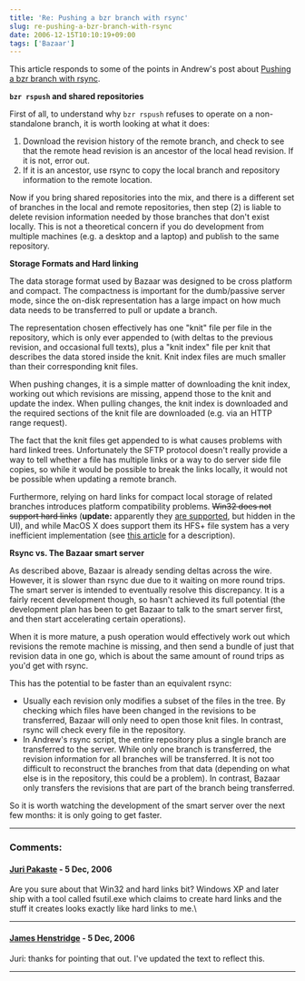 ```yaml
---
title: 'Re: Pushing a bzr branch with rsync'
slug: re-pushing-a-bzr-branch-with-rsync
date: 2006-12-15T10:10:19+09:00
tags: ['Bazaar']
---
```


This article responds to some of the points in Andrew\'s post about
[Pushing a bzr branch with
rsync](http://research.operationaldynamics.com/blogs/andrew/software/version-control/bzr-repository-rsync.html).

**`bzr rspush` and shared repositories**

First of all, to understand why `bzr rspush` refuses to operate on a
non-standalone branch, it is worth looking at what it does:

1.  Download the revision history of the remote branch, and check to see
    that the remote head revision is an ancestor of the local head
    revision. If it is not, error out.
2.  If it is an ancestor, use rsync to copy the local branch and
    repository information to the remote location.

Now if you bring shared repositories into the mix, and there is a
different set of branches in the local and remote repositories, then
step (2) is liable to delete revision information needed by those
branches that don\'t exist locally. This is not a theoretical concern if
you do development from multiple machines (e.g. a desktop and a laptop)
and publish to the same repository.

**Storage Formats and Hard linking**

The data storage format used by Bazaar was designed to be cross platform
and compact. The compactness is important for the dumb/passive server
mode, since the on-disk representation has a large impact on how much
data needs to be transferred to pull or update a branch.

The representation chosen effectively has one \"knit\" file per file in
the repository, which is only ever appended to (with deltas to the
previous revision, and occasional full texts), plus a \"knit index\"
file per knit that describes the data stored inside the knit. Knit index
files are much smaller than their corresponding knit files.

When pushing changes, it is a simple matter of downloading the knit
index, working out which revisions are missing, append those to the knit
and update the index. When pulling changes, the knit index is downloaded
and the required sections of the knit file are downloaded (e.g. via an
HTTP range request).

The fact that the knit files get appended to is what causes problems
with hard linked trees. Unfortunately the SFTP protocol doesn\'t really
provide a way to tell whether a file has multiple links or a way to do
server side file copies, so while it would be possible to break the
links locally, it would not be possible when updating a remote branch.

Furthermore, relying on hard links for compact local storage of related
branches introduces platform compatibility problems. ~~Win32 does not
support hard links~~ (**update:** apparently they [are
supported](http://www.microsoft.com/resources/documentation/windows/xp/all/proddocs/en-us/fsutil_hardlink.mspx),
but hidden in the UI), and while MacOS X does support them its HFS+ file
system has a very inefficient implementation (see [this
article](http://rixstep.com/2/20040621,00.shtml) for a description).

**Rsync vs. The Bazaar smart server**

As described above, Bazaar is already sending deltas across the wire.
However, it is slower than rsync due due to it waiting on more round
trips. The smart server is intended to eventually resolve this
discrepancy. It is a fairly recent development though, so hasn\'t
achieved its full potential (the development plan has been to get Bazaar
to talk to the smart server first, and then start accelerating certain
operations).

When it is more mature, a push operation would effectively work out
which revisions the remote machine is missing, and then send a bundle of
just that revision data in one go, which is about the same amount of
round trips as you\'d get with rsync.

This has the potential to be faster than an equivalent rsync:

-   Usually each revision only modifies a subset of the files in the
    tree. By checking which files have been changed in the revisions to
    be transferred, Bazaar will only need to open those knit files. In
    contrast, rsync will check every file in the repository.
-   In Andrew\'s rsync script, the entire repository plus a single
    branch are transferred to the server. While only one branch is
    transferred, the revision information for all branches will be
    transferred. It is not too difficult to reconstruct the branches
    from that data (depending on what else is in the repository, this
    could be a problem). In contrast, Bazaar only transfers the
    revisions that are part of the branch being transferred.

So it is worth watching the development of the smart server over the
next few months: it is only going to get faster.

---
### Comments:
#### [Juri Pakaste](http://www.iki.fi/juri/blog/) - <time datetime="2006-12-15 17:54:20">5 Dec, 2006</time>

Are you sure about that Win32 and hard links bit? Windows XP and later
ship with a tool called fsutil.exe which claims to create hard links and
the stuff it creates looks exactly like hard links to me.\

---
#### [James Henstridge](http://blogs.gnome.org/jamesh) - <time datetime="2006-12-15 18:27:42">5 Dec, 2006</time>

Juri: thanks for pointing that out. I\'ve updated the text to reflect
this.

---
